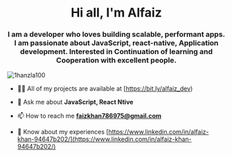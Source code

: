 <h1 align="center">Hi all, I'm Alfaiz</h1>

<h3 align="center">I am a developer who loves building scalable, performant apps. I am passionate about JavaScript, react-native, Application development. Interested in Continuation of learning and Cooperation with excellent people.</h3>

<p align="left"> <img src="https://komarev.com/ghpvc/?username=faizkhan7896&label=Profile views&color=0e75b6&style=flat" alt="1hanzla100" /> </p>

- 👨‍💻 All of my projects are available at [https://bit.ly/alfaiz_dev)

- 💬 Ask me about **JavaScript, React Ntive**

- 📫 How to reach me **faizkhan786975@gmail.com**

- 📄 Know about my experiences [https://www.linkedin.com/in/alfaiz-khan-94647b202/](https://www.linkedin.com/in/alfaiz-khan-94647b202/)

